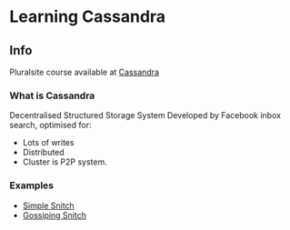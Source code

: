 # Learning Cassandra

## Info
Pluralsite course available at [Cassandra](https://app.pluralsight.com/library/courses/cassandra-developers/description)

### What is Cassandra
Decentralised Structured Storage System
Developed by Facebook inbox search, optimised for:
- Lots of writes
- Distributed
- Cluster is P2P system.

### Examples
- [Simple Snitch](simple_snitch/)
- [Gossiping Snitch](gossiping_snitch/)
